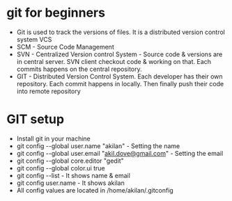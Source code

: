 # git for beginners

  * Git is used to track the versions of files. It is a distributed version control system VCS
  * SCM - Source Code Management
  * SVN - Centralized Version control System - Source code & versions are in central server. SVN client checkout code & working on that. Each commits happens on the central repository.
  * GIT - Distributed Version Control System. Each developer has their own repository. Each commit happens in locally. Then finally push their code into remote repository
  
# GIT setup 

 * Install git in your machine
 * git config --global user.name "akilan" - Setting the name
 * git config --global user.email "akil.dove@gmail.com" - Setting the email
 * git config --global core.editor "gedit"
 * git config --global color.ui true
 * git config --list - It shows name & email
 * git config user.name - It shows akilan
 * All config values are located in /home/akilan/.gitconfig
 
